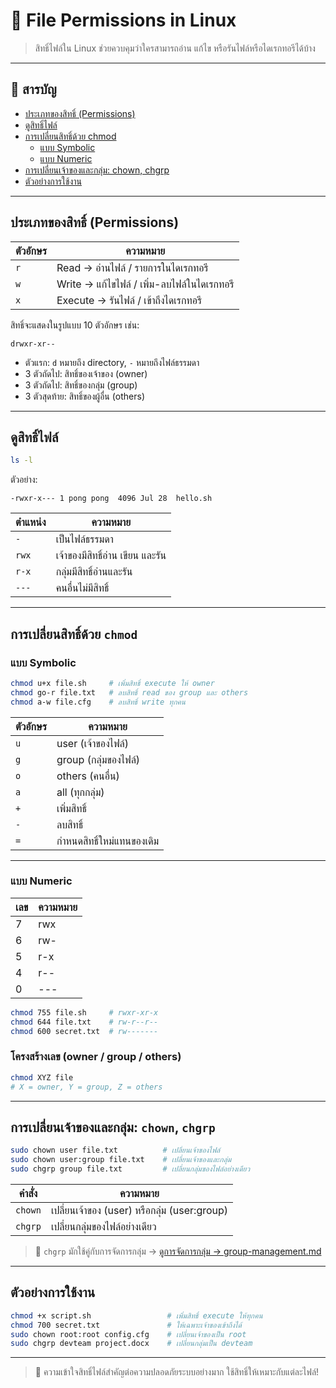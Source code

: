 # 🔐 File Permissions in Linux

> สิทธิ์ไฟล์ใน Linux ช่วยควบคุมว่าใครสามารถอ่าน แก้ไข หรือรันไฟล์หรือไดเรกทอรีได้บ้าง

---

## 🧭 สารบัญ
- [ประเภทของสิทธิ์ (Permissions)](#ประเภทของสิทธิ์-permissions)
- [ดูสิทธิ์ไฟล์](#ดูสิทธิ์ไฟล์)
- [การเปลี่ยนสิทธิ์ด้วย chmod](#การเปลี่ยนสิทธิ์ด้วย-chmod)
  - [แบบ Symbolic](#แบบ-symbolic)
  - [แบบ Numeric](#แบบ-numeric)
- [การเปลี่ยนเจ้าของและกลุ่ม: chown, chgrp](#การเปลี่ยนเจ้าของและกลุ่ม-chown-chgrp)
- [ตัวอย่างการใช้งาน](#ตัวอย่างการใช้งาน)

---

## ประเภทของสิทธิ์ (Permissions)

| ตัวอักษร | ความหมาย |
|----------|----------|
| `r` | Read → อ่านไฟล์ / รายการในไดเรกทอรี |
| `w` | Write → แก้ไขไฟล์ / เพิ่ม-ลบไฟล์ในไดเรกทอรี |
| `x` | Execute → รันไฟล์ / เข้าถึงไดเรกทอรี |

สิทธิ์จะแสดงในรูปแบบ 10 ตัวอักษร เช่น:
```
drwxr-xr--
```
- ตัวแรก: `d` หมายถึง directory, `-` หมายถึงไฟล์ธรรมดา
- 3 ตัวถัดไป: สิทธิ์ของเจ้าของ (owner)
- 3 ตัวถัดไป: สิทธิ์ของกลุ่ม (group)
- 3 ตัวสุดท้าย: สิทธิ์ของผู้อื่น (others)

---

## ดูสิทธิ์ไฟล์

```bash
ls -l
```

ตัวอย่าง:
```
-rwxr-x--- 1 pong pong  4096 Jul 28  hello.sh
```

| ตำแหน่ง | ความหมาย |
|----------|----------|
| `-` | เป็นไฟล์ธรรมดา |
| `rwx` | เจ้าของมีสิทธิ์อ่าน เขียน และรัน |
| `r-x` | กลุ่มมีสิทธิ์อ่านและรัน |
| `---` | คนอื่นไม่มีสิทธิ์ |

---

## การเปลี่ยนสิทธิ์ด้วย `chmod`

### แบบ Symbolic

```bash
chmod u+x file.sh     # เพิ่มสิทธิ์ execute ให้ owner
chmod go-r file.txt   # ลบสิทธิ์ read ของ group และ others
chmod a-w file.cfg    # ลบสิทธิ์ write ทุกคน
```

| ตัวอักษร | ความหมาย |
|-----------|----------|
| `u` | user (เจ้าของไฟล์) |
| `g` | group (กลุ่มของไฟล์) |
| `o` | others (คนอื่น) |
| `a` | all (ทุกกลุ่ม) |
| `+` | เพิ่มสิทธิ์ |
| `-` | ลบสิทธิ์ |
| `=` | กำหนดสิทธิ์ใหม่แทนของเดิม |

---

### แบบ Numeric

| เลข | ความหมาย |
|------|-----------|
| 7 | rwx |
| 6 | rw- |
| 5 | r-x |
| 4 | r-- |
| 0 | --- |

```bash
chmod 755 file.sh     # rwxr-xr-x
chmod 644 file.txt    # rw-r--r--
chmod 600 secret.txt  # rw-------
```

### โครงสร้างเลข (owner / group / others)

```bash
chmod XYZ file
# X = owner, Y = group, Z = others
```

---

## การเปลี่ยนเจ้าของและกลุ่ม: `chown`, `chgrp`

```bash
sudo chown user file.txt          # เปลี่ยนเจ้าของไฟล์
sudo chown user:group file.txt    # เปลี่ยนเจ้าของและกลุ่ม
sudo chgrp group file.txt         # เปลี่ยนกลุ่มของไฟล์อย่างเดียว
```

| คำสั่ง | ความหมาย |
|--------|-----------|
| `chown` | เปลี่ยนเจ้าของ (user) หรือกลุ่ม (user:group) |
| `chgrp` | เปลี่ยนกลุ่มของไฟล์อย่างเดียว |

> 🔗 `chgrp` มักใช้คู่กับการจัดการกลุ่ม → [ดูการจัดการกลุ่ม → group-management.md](group-management.md)

---

## ตัวอย่างการใช้งาน

```bash
chmod +x script.sh                 # เพิ่มสิทธิ์ execute ให้ทุกคน
chmod 700 secret.txt               # ให้เฉพาะเจ้าของเข้าถึงได้
sudo chown root:root config.cfg    # เปลี่ยนเจ้าของเป็น root
sudo chgrp devteam project.docx    # เปลี่ยนกลุ่มเป็น devteam
```

---

> 📌 ความเข้าใจสิทธิ์ไฟล์สำคัญต่อความปลอดภัยระบบอย่างมาก ใช้สิทธิ์ให้เหมาะกับแต่ละไฟล์!
